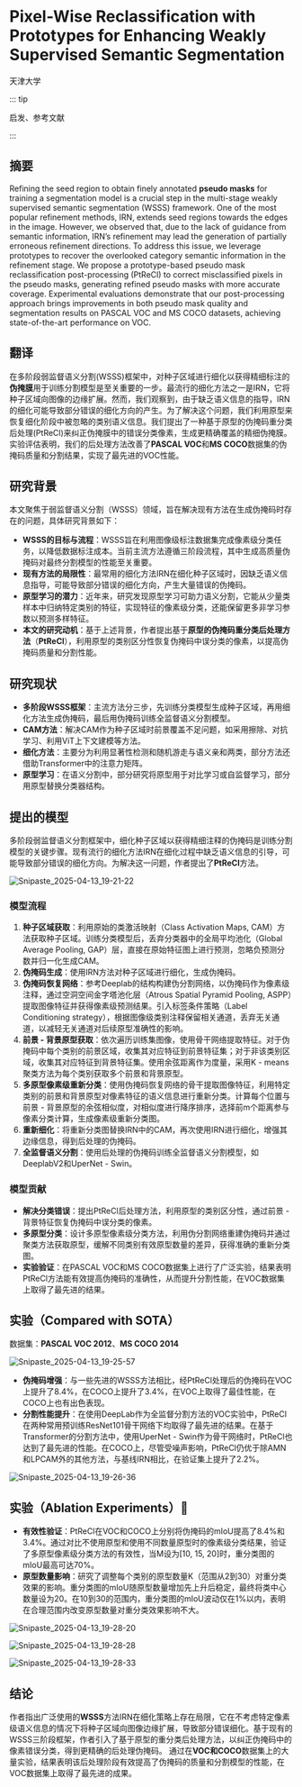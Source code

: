 # Pixel-Wise Reclassification with Prototypes for Enhancing Weakly Supervised Semantic Segmentation

<ArticleMetadata/>

天津大学

::: tip

启发、参考文献

:::

## 摘要

Refining the seed region to obtain finely annotated **pseudo masks** for training a segmentation model is a crucial step in the multi-stage weakly supervised semantic segmentation (WSSS) framework. One of the most popular refinement methods, IRN, extends seed regions towards the edges in the image. However, we observed that, due to the lack of guidance from semantic information, IRN’s refinement may lead the generation of partially erroneous refinement directions. To address this issue, we leverage prototypes
to recover the overlooked category semantic information in the refinement stage. We propose a prototype-based pseudo mask reclassification post-processing (PtReCl) to correct misclassified pixels in the pseudo masks, generating refined pseudo masks with more accurate coverage. Experimental evaluations demonstrate that our post-processing approach brings improvements in both pseudo mask quality and segmentation results on PASCAL VOC and MS COCO datasets, achieving state-of-the-art performance on VOC.

## 翻译

在多阶段弱监督语义分割(WSSS)框架中，对种子区域进行细化以获得精细标注的**伪掩膜**用于训练分割模型是至关重要的一步。最流行的细化方法之一是IRN，它将种子区域向图像的边缘扩展。然而，我们观察到，由于缺乏语义信息的指导，IRN的细化可能导致部分错误的细化方向的产生。为了解决这个问题，我们利用原型来恢复细化阶段中被忽略的类别语义信息。我们提出了一种基于原型的伪掩码重分类后处理(PtReCl)来纠正伪掩膜中的错误分类像素，生成更精确覆盖的精细伪掩膜。实验评估表明，我们的后处理方法改善了**PASCAL VOC**和**MS COCO**数据集的伪掩码质量和分割结果，实现了最先进的VOC性能。

## 研究背景

本文聚焦于弱监督语义分割（WSSS）领域，旨在解决现有方法在生成伪掩码时存在的问题，具体研究背景如下：
- **WSSS的目标与流程**：WSSS旨在利用图像级标注数据集完成像素级分类任务，以降低数据标注成本。当前主流方法遵循三阶段流程，其中生成高质量伪掩码对最终分割模型的性能至关重要。 
- **现有方法的局限性**：最常用的细化方法IRN在细化种子区域时，因缺乏语义信息指导，可能导致部分错误的细化方向，产生大量错误的伪掩码。
- **原型学习的潜力**：近年来，研究发现原型学习可助力语义分割，它能从少量类样本中归纳特定类别的特征，实现特征的像素级分类，还能保留更多非学习参数以预测多样特征。 
- **本文的研究动机**：基于上述背景，作者提出基于**原型的伪掩码重分类后处理方法**（**PtReCl**），利用原型的类别区分性恢复伪掩码中误分类的像素，以提高伪掩码质量和分割性能。 



## 研究现状

- **多阶段WSSS框架**：主流方法分三步，先训练分类模型生成种子区域，再用细化方法生成伪掩码，最后用伪掩码训练全监督语义分割模型。
- **CAM方法**：解决CAM作为种子区域时前景覆盖不足问题，如采用擦除、对抗学习、利用ViT上下文建模等方法。
- **细化方法**：主要分为利用显著性检测和随机游走与语义亲和两类，部分方法还借助Transformer中的注意力矩阵。
- **原型学习**：在语义分割中，部分研究将原型用于对比学习或自监督学习，部分用原型替换分类器结构。



## 提出的模型

多阶段弱监督语义分割框架中，细化种子区域以获得精细注释的伪掩码是训练分割模型的关键步骤。现有流行的细化方法IRN在细化过程中缺乏语义信息的引导，可能导致部分错误的细化方向。为解决这一问题，作者提出了**PtReCl**方法。



![Snipaste_2025-04-13_19-21-22](https://yangyang666.oss-cn-chengdu.aliyuncs.com/images/Snipaste_2025-04-13_19-21-22.png)



### 模型流程

1. **种子区域获取**：利用原始的类激活映射（Class Activation Maps, CAM）方法获取种子区域。训练分类模型后，丢弃分类器中的全局平均池化（Global Average Pooling, GAP）层，直接在原始特征图上进行预测，忽略负预测分数并归一化生成CAM。
2. **伪掩码生成**：使用IRN方法对种子区域进行细化，生成伪掩码。
3. **伪掩码恢复网络**：参考Deeplab的结构构建伪分割网络，以伪掩码作为像素级注释，通过空洞空间金字塔池化层（Atrous Spatial Pyramid Pooling, ASPP）提取图像特征并获得像素级预测结果。引入标签条件策略（Label Conditioning strategy），根据图像级类别注释保留相关通道，丢弃无关通道，以减轻无关通道对后续原型准确性的影响。
4. **前景 - 背景原型获取**：依次遍历训练集图像，使用骨干网络提取特征。对于伪掩码中每个类别的前景区域，收集其对应特征到前景特征集；对于非该类别区域，收集其对应特征到背景特征集。使用余弦距离作为度量，采用K - means聚类方法为每个类别获取多个前景和背景原型。
5. **多原型像素级重新分类**：使用伪掩码恢复网络的骨干提取图像特征，利用特定类别的前景和背景原型对像素特征的语义信息进行重新分类。计算每个位置与前景 - 背景原型的余弦相似度，对相似度进行降序排序，选择前m个距离参与像素分类计算，生成像素级重新分类图。
6. **重新细化**：将重新分类图替换IRN中的CAM，再次使用IRN进行细化，增强其边缘信息，得到后处理的伪掩码。
7. **全监督语义分割**：使用后处理的伪掩码训练全监督语义分割模型，如DeeplabV2和UperNet - Swin。

### 模型贡献

- **解决分类错误**：提出PtReCl后处理方法，利用原型的类别区分性，通过前景 - 背景特征恢复伪掩码中误分类的像素。
- **多原型分类**：设计多原型像素级分类方法，利用伪分割网络重建伪掩码并通过聚类方法获取原型，缓解不同类别有效原型数量的差异，获得准确的重新分类图。
- **实验验证**：在PASCAL VOC和MS COCO数据集上进行了广泛实验，结果表明PtReCl方法能有效提高伪掩码的准确性，从而提升分割性能，在VOC数据集上取得了最先进的结果。



## 实验（Compared with SOTA）

数据集：**PASCAL VOC 2012**、**MS COCO 2014**

![Snipaste_2025-04-13_19-25-57](https://yangyang666.oss-cn-chengdu.aliyuncs.com/images/Snipaste_2025-04-13_19-25-57.png)



- **伪掩码增强**：与一些先进的WSSS方法相比，经PtReCl处理后的伪掩码在VOC上提升了8.4%，在COCO上提升了3.4%，在VOC上取得了最佳性能，在COCO上也有出色表现。
- **分割性能提升**：在使用DeepLab作为全监督分割方法的VOC实验中，PtReCl在两种常用预训练ResNet101骨干网络下均取得了最先进的结果。在基于Transformer的分割方法中，使用UperNet - Swin作为骨干网络时，PtReCl也达到了最先进的性能。在COCO上，尽管受噪声影响，PtReCl仍优于除AMN和LPCAM外的其他方法，与基线IRN相比，在验证集上提升了2.2%。

![Snipaste_2025-04-13_19-26-36](https://yangyang666.oss-cn-chengdu.aliyuncs.com/images/Snipaste_2025-04-13_19-26-36.png)





## 实验（Ablation Experiments）:1st_place_medal:

- **有效性验证**：PtReCl在VOC和COCO上分别将伪掩码的mIoU提高了8.4%和3.4%。通过对比不使用原型和使用不同数量原型时的像素级分类结果，验证了多原型像素级分类方法的有效性，当M设为[10, 15, 20]时，重分类图的mIoU最高可达70%。
- **原型数量影响**：研究了调整每个类别的原型数量K（范围从2到30）对重分类效果的影响。重分类图的mIoU随原型数量增加先上升后稳定，最终将类中心数量设为20。在10到30的范围内，重分类图的mIoU波动仅在1%以内，表明在合理范围内改变原型数量对重分类效果影响不大。



![Snipaste_2025-04-13_19-28-20](https://yangyang666.oss-cn-chengdu.aliyuncs.com/images/Snipaste_2025-04-13_19-28-20.png)





![Snipaste_2025-04-13_19-28-28](https://yangyang666.oss-cn-chengdu.aliyuncs.com/images/Snipaste_2025-04-13_19-28-28.png)



![Snipaste_2025-04-13_19-28-33](https://yangyang666.oss-cn-chengdu.aliyuncs.com/images/Snipaste_2025-04-13_19-28-33.png)

## 结论

作者指出广泛使用的**WSSS**方法IRN在细化策略上存在局限，它在不考虑特定像素级语义信息的情况下将种子区域向图像边缘扩展，导致部分错误细化。基于现有的WSSS三阶段框架，作者引入了基于原型的重分类后处理方法，以纠正伪掩码中的像素错误分类，得到更精确的后处理伪掩码。 通过在**VOC和COCO**数据集上的大量实验，结果表明该后处理阶段有效提高了伪掩码的质量和分割模型的性能，在VOC数据集上取得了最先进的成果。 


